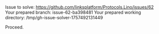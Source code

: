 Issue to solve: https://github.com/linksplatform/Protocols.Lino/issues/62
Your prepared branch: issue-62-ba398481
Your prepared working directory: /tmp/gh-issue-solver-1757492131449

Proceed.